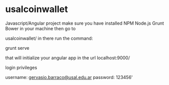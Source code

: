 # usalcoinwallet
Javascript/Angular project make sure you have installed NPM Node.js Grunt Bower in your machine then go to 

usalcoinwallet/ in there run the command:

grunt serve

that will initialize your angular app in the url localhost:9000/

login privileges 

username: gervasio.barraco@usal.edu.ar
password: 123456'
